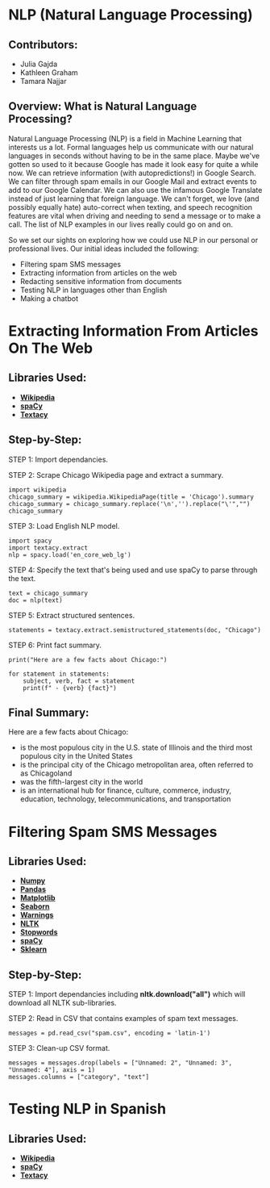 # NLP (Natural Language Processing) 

## Contributors:
* Julia Gajda
* Kathleen Graham
* Tamara Najjar

## Overview: What is Natural Language Processing?
Natural Language Processing (NLP) is a field in Machine Learning that interests us a lot. Formal languages help us communicate with our natural languages in seconds without having to be in the same place. Maybe we've gotten so used to it because Google has made it look easy for quite a while now. We can retrieve information (with autopredictions!) in Google Search. We can filter through spam emails in our Google Mail and extract events to add to our Google Calendar. We can also use the infamous Google Translate instead of just learning that foreign language. We can't forget, we love (and possibly equally hate) auto-correct when texting, and speech recognition features are vital when driving and needing to send a message or to make a call. The list of NLP examples in our lives really could go on and on.

So we set our sights on exploring how we could use NLP in our personal or professional lives. Our initial ideas included the following:
* Filtering spam SMS messages
* Extracting information from articles on the web
* Redacting sensitive information from documents
* Testing NLP in languages other than English
* Making a chatbot

# Extracting Information From Articles On The Web

## Libraries Used:

* [**Wikipedia**](https://pypi.org/project/wikipedia/#targetText=Project%20description,Wikipedia%20data%2C%20not%20getting%20it.)
* [**spaCy**](https://spacy.io/)   
* [**Textacy**](https://pypi.org/project/textacy/0.3.1/)

## Step-by-Step:

STEP 1: Import dependancies.

STEP 2: Scrape Chicago Wikipedia page and extract a summary.

```
import wikipedia
chicago_summary = wikipedia.WikipediaPage(title = 'Chicago').summary
chicago_summary = chicago_summary.replace('\n','').replace("\'","")
chicago_summary
```

STEP 3: Load English NLP model.

```
import spacy
import textacy.extract
nlp = spacy.load('en_core_web_lg')
```

STEP 4: Specify the text that's being used and use spaCy to parse through the text.

```
text = chicago_summary
doc = nlp(text)
```

STEP 5: Extract structured sentences.

```
statements = textacy.extract.semistructured_statements(doc, "Chicago")
```

STEP 6: Print fact summary.

```
print("Here are a few facts about Chicago:")

for statement in statements:
    subject, verb, fact = statement
    print(f" - {verb} {fact}")
```

## Final Summary: 

Here are a few facts about Chicago:
 - is the most populous city in the U.S. state of Illinois and the third most populous city in the United States
 - is the principal city of the Chicago metropolitan area, often referred to as Chicagoland
 - was the fifth-largest city in the world
 - is an international hub for finance, culture, commerce, industry, education, technology, telecommunications, and transportation

# Filtering Spam SMS Messages

## Libraries Used:

* [**Numpy**](https://numpy.org/)
* [**Pandas**](https://www.tutorialspoint.com/python_pandas/index.htm)
* [**Matplotlib**](https://matplotlib.org/)
* [**Seaborn**](https://seaborn.pydata.org/)
* [**Warnings**](https://www.tutorialspoint.com/warning-control-in-python-programs)
* [**NLTK**](https://www.nltk.org/)
* [**Stopwords**](https://pythonspot.com/nltk-stop-words/)
* [**spaCy**](https://spacy.io/)
* [**Sklearn**](https://machinelearningmastery.com/a-gentle-introduction-to-scikit-learn-a-python-machine-learning-library/)

## Step-by-Step:

STEP 1: Import dependancies including **nltk.download("all")** which will download all NLTK sub-libraries.


STEP 2: Read in CSV that contains examples of spam text messages.

```
messages = pd.read_csv("spam.csv", encoding = 'latin-1')
```

STEP 3: Clean-up CSV format.

```
messages = messages.drop(labels = ["Unnamed: 2", "Unnamed: 3", "Unnamed: 4"], axis = 1)
messages.columns = ["category", "text"]
```

# Testing NLP in Spanish

## Libraries Used:

* [**Wikipedia**](https://pypi.org/project/wikipedia/#targetText=Project%20description,Wikipedia%20data%2C%20not%20getting%20it.)
* [**spaCy**](https://spacy.io/) 
* [**Textacy**](https://pypi.org/project/textacy/0.3.1/)


